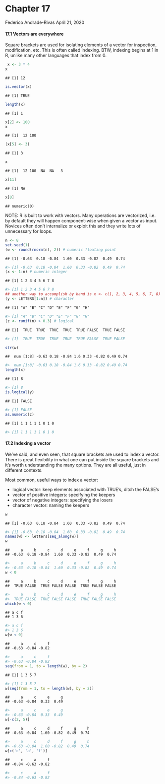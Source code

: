 Chapter 17
================
Federico Andrade-Rivas
April 21, 2020

#### 17.1 Vectors are everywhere

Square brackets are used for isolating elements of a vector for inspection, modification, etc. This is often called indexing. BTW, indexing begins at 1 in R, unlike many other languages that index from 0.

``` r
 x <- 3 * 4
x
```

    ## [1] 12

``` r
is.vector(x)
```

    ## [1] TRUE

``` r
length(x)
```

    ## [1] 1

``` r
x[2] <- 100
x
```

    ## [1]  12 100

``` r
(x[5] <- 3)
```

    ## [1] 3

``` r
x
```

    ## [1]  12 100  NA  NA   3

``` r
x[11]
```

    ## [1] NA

``` r
x[0]
```

    ## numeric(0)

NOTE: R is built to work with vectors. Many operations are vectorized, i.e. by default they will happen component-wise when given a vector as input. Novices often don’t internalize or exploit this and they write lots of unnecessary for loops.

``` r
n <- 8
set.seed(1)
(w <- round(rnorm(n), 2)) # numeric floating point
```

    ## [1] -0.63  0.18 -0.84  1.60  0.33 -0.82  0.49  0.74

``` r
#> [1] -0.63  0.18 -0.84  1.60  0.33 -0.82  0.49  0.74
(x <- 1:n) # numeric integer
```

    ## [1] 1 2 3 4 5 6 7 8

``` r
#> [1] 1 2 3 4 5 6 7 8
## another way to accomplish by hand is x <- c(1, 2, 3, 4, 5, 6, 7, 8)
(y <- LETTERS[1:n]) # character
```

    ## [1] "A" "B" "C" "D" "E" "F" "G" "H"

``` r
#> [1] "A" "B" "C" "D" "E" "F" "G" "H"
(z <- runif(n) > 0.3) # logical
```

    ## [1]  TRUE  TRUE  TRUE  TRUE  TRUE FALSE  TRUE FALSE

``` r
#> [1]  TRUE  TRUE  TRUE  TRUE  TRUE FALSE  TRUE FALSE

str(w)
```

    ##  num [1:8] -0.63 0.18 -0.84 1.6 0.33 -0.82 0.49 0.74

``` r
#>  num [1:8] -0.63 0.18 -0.84 1.6 0.33 -0.82 0.49 0.74
length(x)
```

    ## [1] 8

``` r
#> [1] 8
is.logical(y)
```

    ## [1] FALSE

``` r
#> [1] FALSE
as.numeric(z)
```

    ## [1] 1 1 1 1 1 0 1 0

``` r
#> [1] 1 1 1 1 1 0 1 0
```

#### 17.2 Indexing a vector

We’ve said, and even seen, that square brackets are used to index a vector. There is great flexibility in what one can put inside the square brackets and it’s worth understanding the many options. They are all useful, just in different contexts.

Most common, useful ways to index a vector:

-   logical vector: keep elements associated with TRUE’s, ditch the FALSE’s
-   vector of positive integers: specifying the keepers
-   vector of negative integers: specifying the losers
-   character vector: naming the keepers

``` r
w
```

    ## [1] -0.63  0.18 -0.84  1.60  0.33 -0.82  0.49  0.74

``` r
#> [1] -0.63  0.18 -0.84  1.60  0.33 -0.82  0.49  0.74
names(w) <- letters[seq_along(w)]
w
```

    ##     a     b     c     d     e     f     g     h 
    ## -0.63  0.18 -0.84  1.60  0.33 -0.82  0.49  0.74

``` r
#>     a     b     c     d     e     f     g     h 
#> -0.63  0.18 -0.84  1.60  0.33 -0.82  0.49  0.74
w < 0
```

    ##     a     b     c     d     e     f     g     h 
    ##  TRUE FALSE  TRUE FALSE FALSE  TRUE FALSE FALSE

``` r
#>     a     b     c     d     e     f     g     h 
#>  TRUE FALSE  TRUE FALSE FALSE  TRUE FALSE FALSE
which(w < 0)
```

    ## a c f 
    ## 1 3 6

``` r
#> a c f 
#> 1 3 6
w[w < 0]
```

    ##     a     c     f 
    ## -0.63 -0.84 -0.82

``` r
#>     a     c     f 
#> -0.63 -0.84 -0.82
seq(from = 1, to = length(w), by = 2)
```

    ## [1] 1 3 5 7

``` r
#> [1] 1 3 5 7
w[seq(from = 1, to = length(w), by = 2)]
```

    ##     a     c     e     g 
    ## -0.63 -0.84  0.33  0.49

``` r
#>     a     c     e     g 
#> -0.63 -0.84  0.33  0.49
w[-c(2, 5)]
```

    ##     a     c     d     f     g     h 
    ## -0.63 -0.84  1.60 -0.82  0.49  0.74

``` r
#>     a     c     d     f     g     h 
#> -0.63 -0.84  1.60 -0.82  0.49  0.74
w[c('c', 'a', 'f')]
```

    ##     c     a     f 
    ## -0.84 -0.63 -0.82

``` r
#>     c     a     f 
#> -0.84 -0.63 -0.82
```
